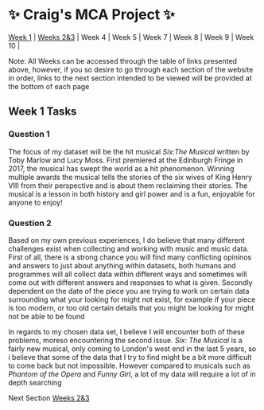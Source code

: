 # ✨ Craig's MCA Project ✨

[Week 1](https://craigmoffatt.github.io/MCA-2022/) | [Weeks 2&3](https://craigmoffatt.github.io/MCA-2022/verovio.html) | Week 4 | Week 5 | Week 7 | Week 8 | Week 9 | Week 10 |

Note: All Weeks can be accessed through the table of links presented above, however, if you so desire to go through each section of the website in order, links to the next section intended to be viewed will be provided at the bottom of each page

## Week 1 Tasks

### Question 1 

The focus of my dataset will be the hit musical _Six:The Musical_ written by Toby Marlow and Lucy Moss. First premiered at the Edinburgh Fringe in 2017, the musical has swept the world as a hit phenomenon. Winning multiple awards the musical tells the stories of the six wives of King Henry VIII from their perspective and is about them reclaiming their stories. The musical is a lesson in both history and girl power and is a fun, enjoyable for anyone to enjoy!

### Question 2 

Based on my own previous experiences, I do believe that many different challenges exist when collecting and working with music and music data. First of all, there is a strong chance you will find many conflicting opininos and answers to just about anything within datasets, both humans and programmes will all collect data within different ways and sometimes will come out with different answers and responses to what is given. Secondly dependent on the date of the piece you are trying to work on certain data surrounding what your looking for might not exist, for example if your piece is too modern, or too old certain details that you might be looking for might not be able to be found 

In regards to my chosen data set, I believe I will encounter both of these problems, moreso encountering the second issue. _Six: The Musical_ is a fairly new musical, only coming to London's west end in the last 5 years, so i believe that some of the data that I try to find might be a bit more difficult to come back but not impossible. However compared to musicals such as _Phantom of the Opera_ and _Funny Girl_, a lot of my data will require a lot of in depth searching 

Next Section [Weeks 2&3](https://craigmoffatt.github.io/MCA-2022/verovio.html)
